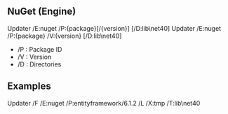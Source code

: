 ## NuGet (Engine)
 
Updater /E:nuget /P:{package}[/{version}] [/D:lib\net40]
Updater /E:nuget /P:{package} /V:{version} [/D:lib\net40]
 
- /P : Package ID
- /V : Version
- /D : Directories
 
## Examples
 
Updater /F /E:nuget /P:entityframework/6.1.2 /L /X:tmp /T:lib\net40